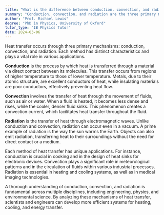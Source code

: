 ```yaml
---
title: "What is the difference between conduction, convection, and radiation in heat transfer?"
summary: "Conduction, convection, and radiation are the three primary methods through which heat is transferred, each utilizing different mechanisms to move thermal energy."
author: "Prof. Michael Lewis"
degree: "PhD in Physics, University of Oxford"
tutor_type: "IB Physics Tutor"
date: 2024-03-06
---
```


Heat transfer occurs through three primary mechanisms: conduction, convection, and radiation. Each method has distinct characteristics and plays a vital role in various applications.

**Conduction** is the process by which heat is transferred through a material via direct contact between its molecules. This transfer occurs from regions of higher temperature to those of lower temperature. Metals, due to their atomic structure, are excellent conductors of heat, while insulating materials are poor conductors, effectively preventing heat flow.

**Convection** involves the transfer of heat through the movement of fluids, such as air or water. When a fluid is heated, it becomes less dense and rises, while the cooler, denser fluid sinks. This phenomenon creates a convection current, which facilitates heat transfer throughout the fluid.

**Radiation** is the transfer of heat through electromagnetic waves. Unlike conduction and convection, radiation can occur even in a vacuum. A prime example of radiation is the way the sun warms the Earth. Objects can also emit radiation, transferring heat to their surroundings without the need for direct contact or a medium.

Each method of heat transfer has unique applications. For instance, conduction is crucial in cooking and in the design of heat sinks for electronic devices. Convection plays a significant role in meteorological patterns and in the circulation of fluids within various industrial processes. Radiation is essential in heating and cooling systems, as well as in medical imaging technologies.

A thorough understanding of conduction, convection, and radiation is fundamental across multiple disciplines, including engineering, physics, and environmental science. By analyzing these mechanisms of heat transfer, scientists and engineers can develop more efficient systems for heating, cooling, and energy transfer.
    
